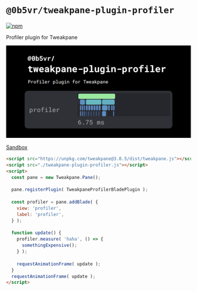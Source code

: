 # `@0b5vr/tweakpane-plugin-profiler`

[![npm](https://img.shields.io/npm/v/@0b5vr/tweakpane-plugin-profiler?logo=npm&style=flat-square)](https://www.npmjs.com/package/@0b5vr/tweakpane-plugin-profiler)

Profiler plugin for Tweakpane

![tweakpane-plugin-profiler](https://github.com/0b5vr/tweakpane-plugin-profiler/raw/dev/readme-images/tweakpane-plugin-profiler.png)

[Sandbox](https://0b5vr.github.io/tweakpane-plugin-profiler)

```html
<script src="https://unpkg.com/tweakpane@3.0.5/dist/tweakpane.js"></script>
<script src="./tweakpane-plugin-profiler.js"></script>
<script>
  const pane = new Tweakpane.Pane();

  pane.registerPlugin( TweakpaneProfilerBladePlugin );

  const profiler = pane.addBlade( {
    view: 'profiler',
    label: 'profiler',
  } );

  function update() {
    profiler.measure( 'haha', () => {
      somethingExpensive();
    } );

    requestAnimationFrame( update );
  }
  requestAnimationFrame( update );
</script>
```
